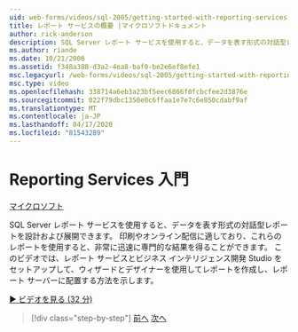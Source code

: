 ```yaml
---
uid: web-forms/videos/sql-2005/getting-started-with-reporting-services
title: レポート サービスの概要 |マイクロソフトドキュメント
author: rick-anderson
description: SQL Server レポート サービスを使用すると、データを表す形式の対話型レポートを設計および展開できます。 印刷やonl..
ms.author: riande
ms.date: 10/21/2006
ms.assetid: f348a388-d3a2-4ea8-baf0-be2e6ef8efe1
msc.legacyurl: /web-forms/videos/sql-2005/getting-started-with-reporting-services
msc.type: video
ms.openlocfilehash: 338714a6eb3a23bf5eec6866f0fcbcfee2d3876e
ms.sourcegitcommit: 022f79dbc1350e0c6ffaa1e7e7c6e850cdabf9af
ms.translationtype: MT
ms.contentlocale: ja-JP
ms.lasthandoff: 04/17/2020
ms.locfileid: "81543289"
---
```

# <a name="getting-started-with-reporting-services"></a>Reporting Services 入門

[マイクロソフト](https://github.com/microsoft)

SQL Server レポート サービスを使用すると、データを表す形式の対話型レポートを設計および展開できます。 印刷やオンライン配信に適しており、これらのレポートを使用すると、非常に迅速に専門的な結果を得ることができます。 このビデオでは、レポート サービスとビジネス インテリジェンス開発 Studio をセットアップして、ウィザードとデザイナーを使用してレポートを作成し、レポート サーバーに配置する方法を示します。

[&#9654; ビデオを見る (32 分)](https://channel9.msdn.com/Blogs/ASP-NET-Site-Videos/getting-started-with-reporting-services)

> [!div class="step-by-step"]
> [前へ](using-sql-server-management-studio.md)
> [次へ](building-and-customizing-reports-in-business-intelligence-development-studio.md)
